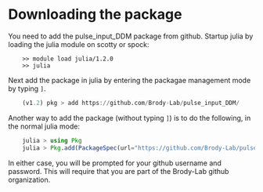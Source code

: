 #  Downloading the package

You need to add the pulse\_input\_DDM package from github. Startup julia by loading the julia module on scotty or spock:

```
    >> module load julia/1.2.0
    >> julia
```

Next add the package in julia by entering the packagae management mode by typing `]`.

```julia
    (v1.2) pkg > add https://github.com/Brody-Lab/pulse_input_DDM/
```

Another way to add the package (without typing `]`) is to do the following, in the normal julia mode:

```julia
    julia > using Pkg    
    julia > Pkg.add(PackageSpec(url="https://github.com/Brody-Lab/pulse_input_DDM/"))
```

In either case, you will be prompted for your github username and password. This will require that you are part of the Brody-Lab github organization.
